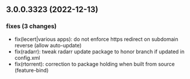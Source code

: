 ## 3.0.0.3323 (2022-12-13)

### fixes (3 changes)

- fix(lecert|various apps): do not enforce https redirect on subdomain reverse (allow auto-update)
- fix(radarr): tweak radarr update package to honor branch if updated in config.xml
- fix(rtorrent): correction to package holding when built from source (feature-bind)
